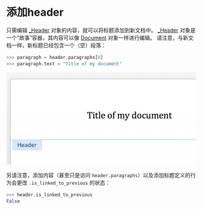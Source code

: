 # 添加header

[_Header]: ../api/section_header.md
[Document]: ../api/document.md

只需编辑 [_Header] 对象的内容，就可以将标题添加到新文档中。 [_Header] 对象是一个“故事”容器，其内容可以像 [Document] 对象一样进行编辑。 请注意，与新文档一样，新标题已经包含一个（空）段落：

```python
>>> paragraph = header.paragraphs[0]
>>> paragraph.text = "Title of my document"
```

![hdrftr](../images/hdrftr-01.png)

另请注意，添加内容（甚至只是访问 `header.paragraphs`）以及添加标题定义的行为会更改 `.is_linked_to_previous` 的状态：

```python
>>> header.is_linked_to_previous
False
```
